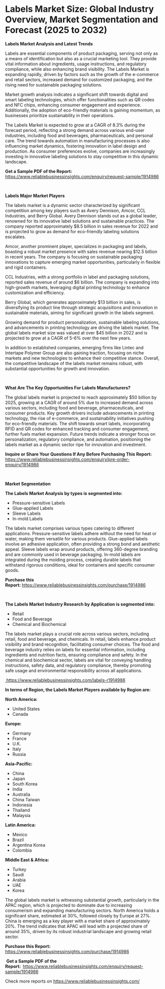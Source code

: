 <p><h1>Labels Market Size: Global Industry Overview, Market Segmentation and Forecast (2025 to 2032)</h1></p><p><strong>Labels Market Analysis and Latest Trends</strong></p>
<p><p>Labels are essential components of product packaging, serving not only as a means of identification but also as a crucial marketing tool. They provide vital information about ingredients, usage instructions, and regulatory compliance, while also enhancing brand visibility. The Labels Market is expanding rapidly, driven by factors such as the growth of the e-commerce and retail sectors, increased demand for customized packaging, and the rising need for sustainable packaging solutions.</p><p>Market growth analysis indicates a significant shift towards digital and smart labeling technologies, which offer functionalities such as QR codes and NFC chips, enhancing consumer engagement and experience. Additionally, the adoption of eco-friendly materials is gaining momentum, as businesses prioritize sustainability in their operations. </p><p>The Labels Market is expected to grow at a CAGR of 8.3% during the forecast period, reflecting a strong demand across various end-user industries, including food and beverages, pharmaceuticals, and personal care. The trend towards automation in manufacturing processes is also influencing market dynamics, fostering innovation in label design and production. As consumer preferences evolve, companies are increasingly investing in innovative labeling solutions to stay competitive in this dynamic landscape.</p></p>
<p><strong>Get a Sample PDF of the Report:&nbsp;</strong> <a href="https://www.reliablebusinessinsights.com/enquiry/request-sample/1914986?utm_campaign=2716&utm_medium=2&utm_source=Github&utm_content=ia&utm_term=05042025&utm_id=labels">https://www.reliablebusinessinsights.com/enquiry/request-sample/1914986</a></p>
<p>&nbsp;</p>
<p><strong>Labels Major Market Players</strong></p>
<p><p>The labels market is a dynamic sector characterized by significant competition among key players such as Avery Dennison, Amcor, CCL Industries, and Berry Global. Avery Dennison stands out as a global leader, renowned for its innovative label solutions and sustainable practices. The company reported approximately $8.5 billion in sales revenue for 2022 and is projected to grow as demand for eco-friendly labeling solutions escalates.</p><p>Amcor, another prominent player, specializes in packaging and labels, boasting a robust market presence with sales revenue nearing $12.5 billion in recent years. The company is focusing on sustainable packaging innovations to capture emerging market opportunities, particularly in flexible and rigid containers.</p><p>CCL Industries, with a strong portfolio in label and packaging solutions, reported sales revenue of around $6 billion. The company is expanding into high-growth markets, leveraging digital printing technology to enhance customization and efficiency.</p><p>Berry Global, which generates approximately $13 billion in sales, is diversifying its product line through strategic acquisitions and innovation in sustainable materials, aiming for significant growth in the labels segment.</p><p>Growing demand for product personalization, sustainable labeling solutions, and advancements in printing technology are driving the labels market. The global labels market size was valued at over $45 billion in 2022 and is projected to grow at a CAGR of 5-6% over the next few years.</p><p>In addition to established companies, emerging firms like Lintec and Intertape Polymer Group are also gaining traction, focusing on niche markets and new technologies to enhance their competitive stance. Overall, the competitive landscape of the labels market remains robust, with substantial opportunities for growth and innovation.</p></p>
<p>&nbsp;</p>
<p><strong>What Are The Key Opportunities For Labels Manufacturers?</strong></p>
<p><p>The global labels market is projected to reach approximately $50 billion by 2025, growing at a CAGR of around 5% due to increased demand across various sectors, including food and beverage, pharmaceuticals, and consumer products. Key growth drivers include advancements in printing technology, the rise of e-commerce, and sustainability initiatives pushing for eco-friendly materials. The shift towards smart labels, incorporating RFID and QR codes for enhanced tracking and consumer engagement, further fuels market expansion. Future trends indicate a stronger focus on personalization, regulatory compliance, and automation, positioning the labels market as a dynamic sector ripe for innovation and investment.</p></p>
<p><strong>Inquire or Share Your Questions If Any Before Purchasing This Report:</strong> <a href="https://www.reliablebusinessinsights.com/enquiry/pre-order-enquiry/1914986?utm_campaign=2716&utm_medium=2&utm_source=Github&utm_content=ia&utm_term=05042025&utm_id=labels">https://www.reliablebusinessinsights.com/enquiry/pre-order-enquiry/1914986</a></p>
<p>&nbsp;</p>
<p><strong>Market Segmentation</strong></p>
<p><strong>The Labels Market Analysis by types is segmented into:</strong></p>
<p><ul><li>Pressure-sensitive Labels</li><li>Glue-applied Labels</li><li>Sleeve Labels</li><li>In-mold Labels</li></ul></p>
<p><p>The labels market comprises various types catering to different applications. Pressure-sensitive labels adhere without the need for heat or water, making them versatile for various products. Glue-applied labels involve an adhesive application, often providing a strong bond and aesthetic appeal. Sleeve labels wrap around products, offering 360-degree branding and are commonly used in beverage packaging. In-mold labels are integrated during the molding process, creating durable labels that withstand rigorous conditions, ideal for containers and specific consumer goods.</p></p>
<p><strong>Purchase this Report:&nbsp;</strong><a href="https://www.reliablebusinessinsights.com/purchase/1914986?utm_campaign=2716&utm_medium=2&utm_source=Github&utm_content=ia&utm_term=05042025&utm_id=labels">https://www.reliablebusinessinsights.com/purchase/1914986</a></p>
<p>&nbsp;</p>
<p><strong>The Labels Market Industry Research by Application is segmented into:</strong></p>
<p><ul><li>Retail</li><li>Food and Beverage</li><li>Chemical and Biochemical</li></ul></p>
<p><p>The labels market plays a crucial role across various sectors, including retail, food and beverage, and chemicals. In retail, labels enhance product visibility and brand recognition, facilitating consumer choices. The food and beverage industry relies on labels for essential information, including ingredients and nutrition facts, ensuring compliance and safety. In the chemical and biochemical sector, labels are vital for conveying handling instructions, safety data, and regulatory compliance, thereby promoting safe usage and environmental responsibility across all applications.</p></p>
<p><a href="https://www.reliablebusinessinsights.com/labels-r1914986?utm_campaign=2716&utm_medium=2&utm_source=Github&utm_content=ia&utm_term=05042025&utm_id=labels">&nbsp;https://www.reliablebusinessinsights.com/labels-r1914986</a></p>
<p><strong>In terms of Region, the Labels Market Players available by Region are:</strong></p>
<p>
    <p> <strong> North America: </strong>
        <ul>
            <li>United States</li>
            <li>Canada</li>
        </ul>
        </p> 
    <p> <strong> Europe: </strong>
        <ul>
            <li>Germany</li>
            <li>France</li>
            <li>U.K.</li>
            <li>Italy</li>
            <li>Russia</li>
        </ul>
        </p> 
    <p> <strong> Asia-Pacific: </strong>
        <ul>
            <li>China</li>
            <li>Japan</li>
            <li>South Korea</li>
            <li>India</li>
            <li>Australia</li>
            <li>China Taiwan</li>
            <li>Indonesia</li>
            <li>Thailand</li>
            <li>Malaysia</li>
        </ul>
        </p> 
    <p> <strong> Latin America: </strong>
        <ul>
            <li>Mexico</li>
            <li>Brazil</li>
            <li>Argentina Korea</li>
            <li>Colombia</li>
        </ul>
        </p> 
    <p> <strong> Middle East & Africa: </strong>
        <ul>
            <li>Turkey</li>
            <li>Saudi</li>
            <li>Arabia</li>
            <li>UAE</li>
            <li>Korea</li>
        </ul>
    </p>
    </p>
<p><p>The global labels market is witnessing substantial growth, particularly in the APAC region, which is projected to dominate due to increasing consumerism and expanding manufacturing sectors. North America holds a significant share, estimated at 30%, followed closely by Europe at 27%. China is emerging as a key player with a market share of approximately 20%. The trend indicates that APAC will lead with a projected share of around 35%, driven by its robust industrial landscape and growing retail sector.</p></p>
<p><strong>Purchase this Report: </strong><a href="https://www.reliablebusinessinsights.com/purchase/1914986?utm_campaign=2716&utm_medium=2&utm_source=Github&utm_content=ia&utm_term=05042025&utm_id=labels">https://www.reliablebusinessinsights.com/purchase/1914986</a></p>
<p>&nbsp;<strong>Get a Sample PDF of the Report:&nbsp;&nbsp;</strong><a href="https://www.reliablebusinessinsights.com/enquiry/request-sample/1914986?utm_campaign=2716&utm_medium=2&utm_source=Github&utm_content=ia&utm_term=05042025&utm_id=labels">https://www.reliablebusinessinsights.com/enquiry/request-sample/1914986</a></p>
<p><strong></strong></p>
<p>Check more reports on <a href="https://www.reliablebusinessinsights.com/?utm_campaign=2716&utm_medium=2&utm_source=Github&utm_content=ia&utm_term=05042025&utm_id=labels">https://www.reliablebusinessinsights.com/</a></p>